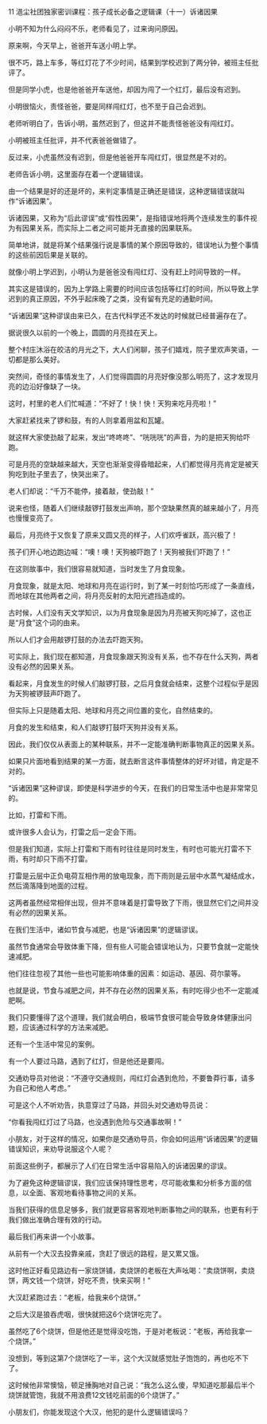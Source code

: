 11 浥尘社团独家密训课程：孩子成长必备之逻辑课（十一）诉诸因果



小明不知为什么闷闷不乐，老师看见了，过来询问原因。

原来啊，今天早上，爸爸开车送小明上学。

很不巧，路上车多，等红灯花了不少时间，结果到学校迟到了两分钟，被班主任批评了。

但是同学小虎，也是他爸爸开车送他，却因为闯了一个红灯，最后没有迟到。

小明很恼火，责怪爸爸，要是同样闯红灯，也不至于自己会迟到。



老师听明白了，告诉小明，虽然迟到了，但这并不能责怪爸爸没有闯红灯。

小明被班主任批评，并不代表爸爸做错了。

反过来，小虎虽然没有迟到，但是他爸爸开车闯红灯，很显然是不对的。



老师告诉小明，这里面存在着一个逻辑错误。

由一个结果是好的还是坏的，来判定事情是正确还是错误，这种逻辑错误就叫作“诉诸因果”。

诉诸因果，又称为“后此谬误”或“假性因果”，是指错误地将两个连续发生的事件视为有因果关系，而实际上二者之间可能并无直接的因果联系。

简单地讲，就是将某个结果强行说是事情的某个原因导致的，错误地认为整个事情的这些前因后果是关联的。

就像小明上学迟到，小明认为是爸爸没有闯红灯、没有赶上时间导致的一样。

其实这是错误的，因为上学路上需要的时间应该包括等红灯的时间，所以导致上学迟到的真正原因，不外乎起床晚了之类，没有留有充足的通勤时间。



“诉诸因果”这种谬误由来已久，在古代科学还不发达的时候就已经普遍存在了。

据说很久以前的一个晚上，圆圆的月亮挂在天上。

整个村庄沐浴在皎洁的月光之下，大人们闲聊，孩子们嬉戏，院子里欢声笑语，一切都是那么美好。

突然间，奇怪的事情发生了，人们觉得圆圆的月亮好像没那么明亮了，这才发现月亮的边沿好像缺了一块。

这时，村里的老人们忙喊道：“不好了！快！快！天狗来吃月亮啦！”

大家赶紧找来了锣和鼓，有的人则拿着用盆和瓦罐。

就这样大家使劲敲了起来，发出“咚咚咚”、“咣咣咣”的声音，为的是把天狗给吓跑。



可是月亮的空缺越来越大，天空也渐渐变得昏暗起来，人们都觉得月亮肯定是被天狗吃到肚子里去了，快哭出来了。

老人们却说：“千万不能停，接着敲，使劲敲！”

说来也怪，随着人们继续敲锣打鼓发出声响，那个空缺果然真的越来越小了，月亮也慢慢变亮了。

最后，月亮终于又恢复了原来又圆又亮的样子，人们欢呼雀跃，高兴极了！

孩子们开心地边跑边喊：“噢！噢！天狗被吓跑了！天狗被我们吓跑了！”



在这则故事中，我们很容易就知道，当时发生了月食现象。

月食现象，就是太阳、地球和月亮在运行时，到了某一时刻恰巧形成了一条直线，而地球在其他两者之间，将月亮反射的太阳光遮挡造成的。

古时候，人们没有天文学知识，以为月食现象是因为月亮被天狗吃掉了，这也正是“月食”这个词的由来。

所以人们才会用敲锣打鼓的办法去吓跑天狗。

可实际上，我们现在都知道，月食现象跟天狗没有关系，也不存在什么天狗，两者没有必然的因果关系。



看起来，月食发生的时候人们敲锣打鼓，之后月食就会结束，这整个过程似乎是因为天狗被锣鼓声吓跑了。

但实际上只是随着太阳、地球和月亮之间位置的变化，自然结束的。

月食的发生和结束，和人们敲锣打鼓吓天狗并没有关系。

因此，我们仅仅从表面上的某种联系，并不一定能准确判断事物真正的因果关系。

如果只片面地看到结果的某一方面，就去断言这件事情整体的好坏对错，肯定是不对的。



“诉诸因果”这种谬误，即使是科学进步的今天，在我们的日常生活中也是非常常见的。

比如，打雷和下雨。

或许很多人会认为，打雷之后一定会下雨。

但是我们知道，实际上打雷和下雨有时往往是同时发生，有时也可能光打雷不下雨，有时却只下雨不打雷。

打雷是云层中正负电荷互相作用的放电现象，而下雨则是云层中水蒸气凝结成水，然后滴落降到地面的过程。

这两者虽然经常相伴出现，但并不意味着是打雷导致了下雨，很显然它们之间并没有必然的因果关系。



在我们生活中，诸如节食与减肥，也是“诉诸因果”的逻辑谬误。

虽然节食通常会导致体重下降，但有些人可能会错误地认为，只要节食就一定能快速减肥。

他们往往忽视了其他一些也可能影响体重的因素：如运动、基因、荷尔蒙等。

也就是说，节食与减肥之间，并不存在必然的因果关系，有时吃得少也不一定能减肥啊。

我们只要懂得了这个道理，我们就会明白，极端节食很可能会导致身体健康出问题，应该通过科学的方法来减肥。



还有一个生活中常见的案例。

有一个人要过马路，遇到了红灯，但是他还是要闯。

交通劝导员对他说：“不遵守交通规则，闯红灯会遇到危险，不要鲁莽行事，请多为自己和他人考虑。”

可是这个人不听劝告，执意穿过了马路，并回头对交通劝导员说：

“你看我闯红灯过了马路，也没遇到危险与交通事故啊！”

小朋友，对于这样的情况，如果你是交通劝导员，你会如何运用“诉诸因果”的逻辑错误知识，来劝导说服这个人呢？



前面这些例子，都展示了人们在日常生活中容易陷入的诉诸因果的谬误。

为了避免这种逻辑谬误，我们应该保持理性思考，尽可能收集和分析多方面的信息，以全面、客观地看待事物之间的关系。

当我们获得的信息足够多，我们就更容易客观地判断事物之间的联系，也更有利于我们做出准确合理有效的行动。



最后我们再来讲一个小故事。

从前有一个大汉去投靠亲戚，贪赶了很远的路程，是又累又饿。

这时他正好看见路边有一家烧饼铺，卖烧饼的老板在大声吆喝：“卖烧饼啊，卖烧饼，两文钱一个烧饼，好吃不贵，快来买啊！”

大汉赶紧跑过去：“老板，给我来6个烧饼。”

之后大汉是狼吞虎咽，很快就把这6个烧饼吃完了。



虽然吃了6个烧饼，但是他还是觉得没吃饱，于是对老板说：“老板，再给我拿一个烧饼。”

没想到，等到这第7个烧饼吃了一半，这个大汉就感觉肚子饱饱的，再也吃不下了。

这时候他非常懊恼，顿足捶胸地对自己说：“我怎么这么傻，早知道吃那最后半个烧饼就管饱，我就不用浪费12文钱吃前面的6个烧饼了。”

小朋友们，你能发现这个大汉，他犯的是什么逻辑错误吗？



